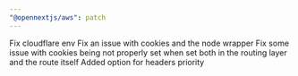 ```yaml
---
"@opennextjs/aws": patch
---
```


Fix cloudflare env
Fix an issue with cookies and the node wrapper
Fix some issue with cookies being not properly set when set both in the routing layer and the route itself
Added option for headers priority
